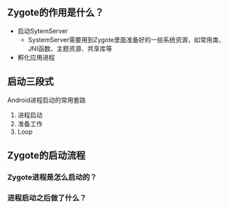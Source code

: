 ## Zygote的作用是什么？

- 启动SytemServer
  - SystemServer需要用到Zygote里面准备好的一些系统资源，如常用类、JNI函数、主题资源、共享库等
- 孵化应用进程

## 启动三段式

Android进程启动的常用套路

1. 进程启动
2. 准备工作
3. Loop

## Zygote的启动流程

### Zygote进程是怎么启动的？

### 进程启动之后做了什么？

